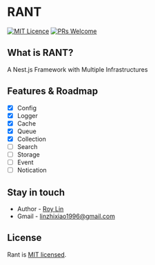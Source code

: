 # RANT
[![MIT Licence](https://badges.frapsoft.com/os/mit/mit.svg?v=103)](https://opensource.org/licenses/mit-license.php) [![PRs Welcome](https://img.shields.io/badge/PRs-welcome-brightgreen.svg?style=flat-square)](http://makeapullrequest.com)

## What is RANT?
A Nest.js Framework with Multiple Infrastructures

## Features & Roadmap
- [x] Config
- [x] Logger
- [x] Cache  
- [x] Queue
- [x] Collection
- [ ] Search
- [ ] Storage
- [ ] Event
- [ ] Notication

## Stay in touch
* Author - [Roy Lin](https://github.com/ZhiXiao-Lin)
* Gmail - [linzhixiao1996@gmail.com](mailto://linzhixiao1996@gmail.com)

## License
Rant is [MIT licensed](./LICENSE.md).